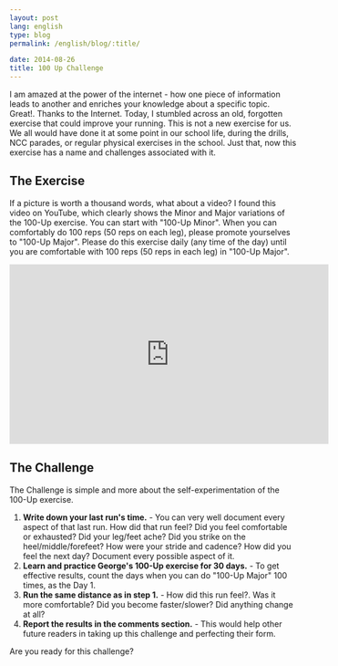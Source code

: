 ```yaml
---
layout: post
lang: english
type: blog
permalink: /english/blog/:title/

date: 2014-08-26
title: 100 Up Challenge
---
```


I am amazed at the power of the internet - how one piece of information leads to another and enriches your knowledge about a specific topic. Great!. Thanks to the Internet. Today, I stumbled across an old, forgotten exercise that could improve your running. This is not a new exercise for us. We all would have done it at some point in our school life, during the drills, NCC parades, or regular physical exercises in the school. Just that, now this exercise has a name and challenges associated with it.

## The Exercise

If a picture is worth a thousand words, what about a video? I found this video on YouTube, which clearly shows the Minor and Major variations of the 100-Up exercise. You can start with "100-Up Minor". When you can comfortably do 100 reps (50 reps on each leg), please promote yourselves to "100-Up Major". Please do this exercise daily (any time of the day) until you are comfortable with 100 reps (50 reps in each leg) in "100-Up Major".

<iframe width="560" height="315" src="https://www.youtube-nocookie.com/embed/by-rbM101XE?rel=0" frameborder="0" allow="autoplay; encrypted-media" allowfullscreen></iframe>

## The Challenge

The Challenge is simple and more about the self-experimentation of the 100-Up exercise.

1. **Write down your last run's time.** - You can very well document every aspect of that last run. How did that run feel? Did you feel comfortable or exhausted? Did your leg/feet ache? Did you strike on the heel/middle/forefeet? How were your stride and cadence? How did you feel the next day? Document every possible aspect of it.
2. **Learn and practice George's 100-Up exercise for 30 days.** - To get effective results, count the days when you can do "100-Up Major" 100 times, as the Day 1.
3. **Run the same distance as in step 1.** - How did this run feel?. Was it more comfortable? Did you become faster/slower? Did anything change at all?
4. **Report the results in the comments section.** - This would help other future readers in taking up this challenge and perfecting their form.

Are you ready for this challenge?
